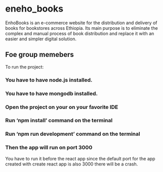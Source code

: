 # eneho_books
EnhoBooks is an e-commerce website for the distribution and delivery of books for bookstores
across Ethiopia. Its main purpose is to eliminate the complex and manual process of book
distribution and replace it with an easier and simpler digital solution.

## Foe group memebers
To run the project:
### You have to have node.js installed.
### You have to have mongodb installed.
### Open the project on your on your favorite IDE
### Run ‘npm install’ command on the terminal
### Run ‘npm run development’ command on the terminal
### Then the app will run on port 3000

You have to run it before the react app since the default port for the app created with create react app is also 3000 there will be a crash.
